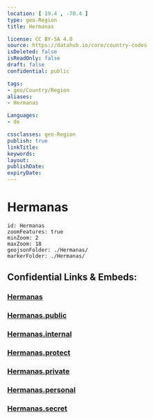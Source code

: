 ```yaml
---
location: [ 19.4 , -70.4 ] 
type: geo-Region
title: Hermanas

license: CC BY-SA 4.0
source: https://datahub.io/core/country-codes
isDeleted: false
isReadOnly: false
draft: false
confidential: public

tags:
- geo/Country/Region
aliases:
- Hermanas

Languages:
- de

cssclasses: geo-Region
publish: true
linkTitle: 
keywords: 
layout: 
publishDate: 
expiryDate: 
---
```


# Hermanas

```leaflet
id: Hermanas
zoomFeatures: true 
minZoom: 2 
maxZoom: 18
geojsonFolder: ./Hermanas/
markerFolder: ./Hermanas/
```


## Confidential Links & Embeds: 

### [Hermanas](/_Standards/Earth/Continent/America~Caribbean/Dominican_Rep/provinces~Dominican_Rep/Hermanas.md) 

### [Hermanas.public](/_public/Earth/Continent/America~Caribbean/Dominican_Rep/provinces~Dominican_Rep/Hermanas.public.md) 

### [Hermanas.internal](/_internal/Earth/Continent/America~Caribbean/Dominican_Rep/provinces~Dominican_Rep/Hermanas.internal.md) 

### [Hermanas.protect](/_protect/Earth/Continent/America~Caribbean/Dominican_Rep/provinces~Dominican_Rep/Hermanas.protect.md) 

### [Hermanas.private](/_private/Earth/Continent/America~Caribbean/Dominican_Rep/provinces~Dominican_Rep/Hermanas.private.md) 

### [Hermanas.personal](/_personal/Earth/Continent/America~Caribbean/Dominican_Rep/provinces~Dominican_Rep/Hermanas.personal.md) 

### [Hermanas.secret](/_secret/Earth/Continent/America~Caribbean/Dominican_Rep/provinces~Dominican_Rep/Hermanas.secret.md)

